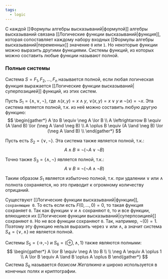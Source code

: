 ```yaml
---
tags:
  - logic
---
```

С каждой [[Формулы алгебры высказываний|формулой]] алгебры высказываний связана [[Логические функции высказываний|функция]], которая сопоставляет каждому набору входных [[Формулы алгебры высказываний|переменных]] значение `0` или `1`.  Но некоторые функции можно выразить другими функциями. Системы функций, из которых можно составить любые функции называют полной.

### Полные системы
Система $S = {F_{1}, F_{2},..., F_{n}}$ называется полной, если любая логическая функция выражается [[Логические функции высказываний|суперпозицией]] функций, из этих систем.

Пусть $S_{1} = \{\land, \lor, \neg\}$, где $\land(x,y) = x \land y$, $\lor(x,y) = x \lor y$ и $\neg(x) = \neg x$. Эта система является полной, т.к. из неё можно составить любую другую функцию:
$$
\begin{gather*}
A \to B \equiv \neg A \lor B \\
A \leftrightarrow B \equiv (A \land B) \lor (\neg A \land \neg B) \\
A \oplus B \equiv (A \land \neg B) \lor (\neg A \land B) \\
\end{gather*}
$$

Пусть есть $S_{2} = \{\lor, \neg\}$. Эта система также является полной, т.к.:
$$
A \land B \equiv \neg (\neg A \lor \neg B)
$$

Точно также $S_{3} = \{\land, \neg\}$ является полной, т.к.:
$$
A \lor B \equiv \neg(\neg A \land \neg B)
$$

Таким образом $S_{1}$ является избыточно полной, т.к. при удалении $\lor$ или $\land$ полнота сохраняется, но это приводит к огромному количеству отрицаний.

Существуют [[Логические функции высказываний|функции]], `сохраняющие 0`. То есть если есть
$F(0,...,0) = 0$, то такая функция сохраняет `0`. Так как функции $\lor$ и $\land$ сохраняют `0`, то и все функции, вляющиеся их [[Логические функции высказываний|суперпозицией]] сохраняют `0`. Но не все функции сохраняют `0`. Так, например, $\neg(0) = 1$. Поэтому эту функцию нельзя выразить через $\lor$ или $\land$, а значит система $S_{4} = \{\lor, \land\}$ не является полной.

Системы $S_{5} = \{\to, \neg\}$ и $S_{6} = \{\oplus, \land, 1\}$ также являются полными:
$$
\begin{gather*}
A \lor B \equiv \neg A \to B \\
\\ 
\neg A \equiv A \oplus 1 \\
A \lor B \equiv A \land B \oplus A \oplus B
\end{gather*}
$$
Система $S_{6}$ называется _базисом Жегалкина_ и широко используется в конечных полях и криптографии.